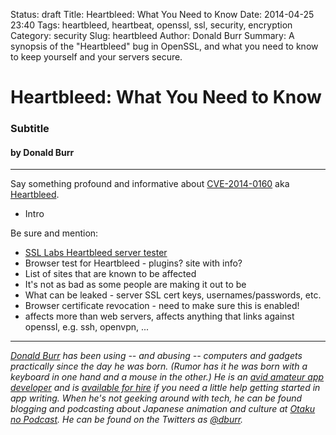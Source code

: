 Status: draft
Title: Heartbleed: What You Need to Know
Date: 2014-04-25 23:40
Tags: heartbleed, heartbeat, openssl, ssl, security, encryption
Category: security
Slug: heartbleed
Author: Donald Burr
Summary: A synopsis of the "Heartbleed" bug in OpenSSL, and what you need to know to keep yourself and your servers secure.

# Heartbleed: What You Need to Know
### Subtitle
#### by Donald Burr

---

Say something profound and informative about [CVE-2014-0160][CVE] aka [Heartbleed][HEARTBLEED].

* Intro


Be sure and mention:

* [SSL Labs Heartbleed server tester][SSLLABS]
* Browser test for Heartbleed - plugins? site with info?
* List of sites that are known to be affected
* It's not as bad as some people are making it out to be
* What can be leaked - server SSL cert keys, usernames/passwords, etc.
* Browser certificate revocation - need to make sure this is enabled!
* affects more than web servers, affects anything that links against openssl, e.g. ssh, openvpn, ...

---

*[Donald Burr][DBURRBLOG] has been using -- and abusing -- computers and gadgets practically since the day he was born.  (Rumor has it he was born with a keyboard in one hand and a mouse in the other.)  He is an [avid amateur app developer][DBURRAPPS] and is [available for hire][CONTACT] if you need a little help getting started in app writing.  When he's not geeking around with tech, he can be found blogging and podcasting about Japanese animation and culture at [Otaku no Podcast][OTAKU].  He can be found on the Twitters as [@dburr][DBURRTWITTER].*

[CVE]: https://cve.mitre.org/cgi-bin/cvename.cgi?name=CVE-2014-0160 "CVE-2014-0160"
[HEARTBLEED]: http://heartbleed.com "Heartbleed information site"
[SSLLABS]: https://www.ssllabs.com/ssltest/ "SSL Labs Server Tester"
[DBURRBLOG]: http://DonaldBurr.com/ "Donald Burr's Blog"
[DBURRAPPS]: http://DonaldBurr.com/apps/ "Donald Burr's Apps"
[CONTACT]: http://donaldburr.com/contact-me/ "Contact Me"
[OTAKU]: http://otakunopodcast.com/ "Otaku no Podcast"
[DBURRTWITTER]: http://twitter.com/dburr/ "Donald Burr on Twitter"
